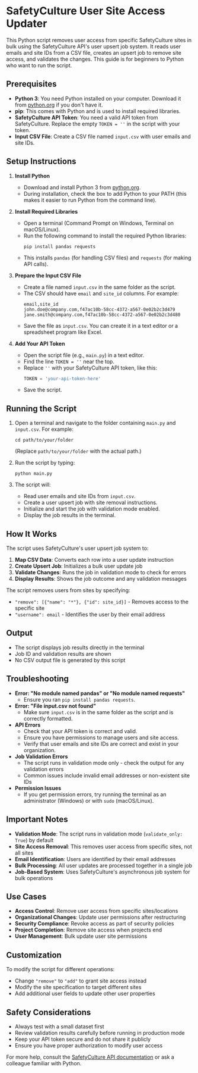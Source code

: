 # SafetyCulture User Site Access Updater

This Python script removes user access from specific SafetyCulture sites in bulk using the SafetyCulture API's user upsert job system. It reads user emails and site IDs from a CSV file, creates an upsert job to remove site access, and validates the changes. This guide is for beginners to Python who want to run the script.

## Prerequisites
- **Python 3**: You need Python installed on your computer. Download it from [python.org](https://www.python.org/downloads/) if you don't have it.
- **pip**: This comes with Python and is used to install required libraries.
- **SafetyCulture API Token**: You need a valid API token from SafetyCulture. Replace the empty `TOKEN = ''` in the script with your token.
- **Input CSV File**: Create a CSV file named `input.csv` with user emails and site IDs.

## Setup Instructions

1. **Install Python**
   - Download and install Python 3 from [python.org](https://www.python.org/downloads/).
   - During installation, check the box to add Python to your PATH (this makes it easier to run Python from the command line).

2. **Install Required Libraries**
   - Open a terminal (Command Prompt on Windows, Terminal on macOS/Linux).
   - Run the following command to install the required Python libraries:
     ```
     pip install pandas requests
     ```
   - This installs `pandas` (for handling CSV files) and `requests` (for making API calls).

3. **Prepare the Input CSV File**
   - Create a file named `input.csv` in the same folder as the script.
   - The CSV should have `email` and `site_id` columns. For example:
     ```
     email,site_id
     john.doe@company.com,f47ac10b-58cc-4372-a567-0e02b2c3d479
     jane.smith@company.com,f47ac10b-58cc-4372-a567-0e02b2c3d480
     ```
   - Save the file as `input.csv`. You can create it in a text editor or a spreadsheet program like Excel.

4. **Add Your API Token**
   - Open the script file (e.g., `main.py`) in a text editor.
   - Find the line `TOKEN = ''` near the top.
   - Replace `''` with your SafetyCulture API token, like this:
     ```python
     TOKEN = 'your-api-token-here'
     ```
   - Save the script.

## Running the Script
1. Open a terminal and navigate to the folder containing `main.py` and `input.csv`. For example:
   ```
   cd path/to/your/folder
   ```
   (Replace `path/to/your/folder` with the actual path.)

2. Run the script by typing:
   ```
   python main.py
   ```

3. The script will:
   - Read user emails and site IDs from `input.csv`.
   - Create a user upsert job with site removal instructions.
   - Initialize and start the job with validation mode enabled.
   - Display the job results in the terminal.

## How It Works
The script uses SafetyCulture's user upsert job system to:

1. **Map CSV Data**: Converts each row into a user update instruction
2. **Create Upsert Job**: Initializes a bulk user update job
3. **Validate Changes**: Runs the job in validation mode to check for errors
4. **Display Results**: Shows the job outcome and any validation messages

The script removes users from sites by specifying:
- `"remove": [{"name": "*"}, {"id": site_id}]` - Removes access to the specific site
- `"username": email` - Identifies the user by their email address

## Output
- The script displays job results directly in the terminal
- Job ID and validation results are shown
- No CSV output file is generated by this script

## Troubleshooting
- **Error: "No module named pandas" or "No module named requests"**
  - Ensure you ran `pip install pandas requests`.
- **Error: "File input.csv not found"**
  - Make sure `input.csv` is in the same folder as the script and is correctly formatted.
- **API Errors**
  - Check that your API token is correct and valid.
  - Ensure you have permissions to manage users and site access.
  - Verify that user emails and site IDs are correct and exist in your organization.
- **Job Validation Errors**
  - The script runs in validation mode only - check the output for any validation errors
  - Common issues include invalid email addresses or non-existent site IDs
- **Permission Issues**
  - If you get permission errors, try running the terminal as an administrator (Windows) or with `sudo` (macOS/Linux).

## Important Notes
- **Validation Mode**: The script runs in validation mode (`validate_only: True`) by default
- **Site Access Removal**: This removes user access from specific sites, not all sites
- **Email Identification**: Users are identified by their email addresses
- **Bulk Processing**: All user updates are processed together in a single job
- **Job-Based System**: Uses SafetyCulture's asynchronous job system for bulk operations

## Use Cases
- **Access Control**: Remove user access from specific sites/locations
- **Organizational Changes**: Update user permissions after restructuring
- **Security Compliance**: Revoke access as part of security policies
- **Project Completion**: Remove site access when projects end
- **User Management**: Bulk update user site permissions

## Customization
To modify the script for different operations:
- Change `"remove"` to `"add"` to grant site access instead
- Modify the site specification to target different sites
- Add additional user fields to update other user properties

## Safety Considerations
- Always test with a small dataset first
- Review validation results carefully before running in production mode
- Keep your API token secure and do not share it publicly
- Ensure you have proper authorization to modify user access

For more help, consult the [SafetyCulture API documentation](https://developer.safetyculture.com/reference/usersservice_createupsertjob) or ask a colleague familiar with Python.